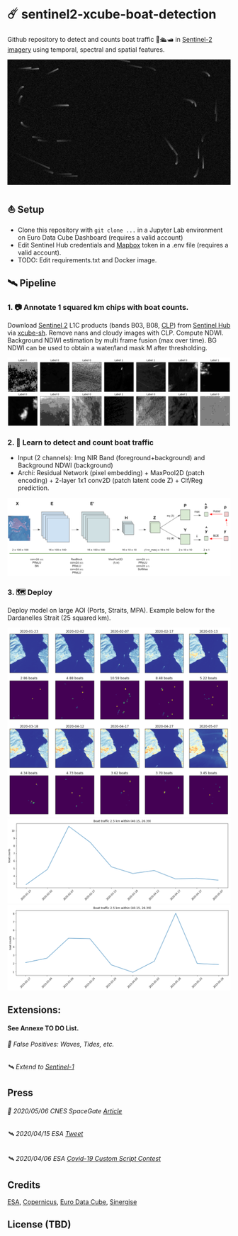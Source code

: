 # ☄️ sentinel2-xcube-boat-detection

Github repository to detect and counts boat traffic 🚢🛳️🛥️ in [Sentinel-2 imagery](https://sentinel.esa.int/web/sentinel/missions/sentinel-2) using temporal, spectral and spatial features.

![S2-Artwork](pics/EU-Ports/Venezia/Artwork_by_Elena_Aversa.jpg)

## ⛵ Setup
- Clone this repository with ```git clone ...``` in a Jupyter Lab environment on Euro Data Cube Dashboard (requires a valid account)
- Edit Sentinel Hub credentials and [Mapbox](https://studio.mapbox.com/) token in a .env file (requires a valid account).
- TODO: Edit requirements.txt and Docker image.

## 🛰️ Pipeline

### 1. 📷 Annotate 1 squared km chips with boat counts.

Download [Sentinel 2](https://sentinel.esa.int/web/sentinel/missions/sentinel-2) L1C products (bands B03, B08, [CLP](https://github.com/sentinel-hub/sentinel2-cloud-detector)) from [Sentinel Hub](https://www.sentinel-hub.com/) via [xcube-sh](https://github.com/dcs4cop/xcube-sh). Remove nans and cloudy images with CLP. Compute NDWI. Background NDWI estimation by multi frame fusion (max over time). BG NDWI can be used to obtain a water/land mask M after thresholding.

![Inputs](pics/S2-Boat-Density/inputs.png)

### 2. 🔭 Learn to detect and count boat traffic

- Input (2 channels): Img NIR Band (foreground+background) and Background NDWI (background)
- Archi: Residual Network (pixel embedding) + MaxPool2D (patch encoding) + 2-layer 1x1 conv2D (patch latent code Z) + Clf/Reg prediction.

![Model](pics/S2-Boat-Density/Classifier.png)

### 3. 🗺️ Deploy

Deploy model on large AOI (Ports, Straits, MPA). Example below for the Dardanelles Strait (25 squared km).

![Dardanelles heatmaps](pics/EU-Straits/Dardanelles/Dardanelles_heatmaps_2020.png)
![Dardanelles activity](pics/EU-Straits/Dardanelles/Dardanelles_traffic_2020.png)
![Dardanelles activity](pics/EU-Straits/Dardanelles/Dardanelles_traffic_2019.png)


## Extensions:

#### See Annexe TO DO List.

###### 🌊 False Positives: Waves, Tides, etc.

###### 🛰️ Extend to [Sentinel-1](https://sentinelhub-py.readthedocs.io/en/latest/examples/ogc_request.html?highlight=sentinel-1)


## Press

###### 📡 2020/05/06 CNES SpaceGate [Article](https://spacegate.cnes.fr/fr/covid-19-venise-sans-les-bateaux)
###### 🛰️ 2020/04/15 ESA [Tweet](https://mobile.twitter.com/EO_OPEN_SCIENCE/status/1250367319936765953)
###### 🛰️ 2020/04/06 ESA [Covid-19 Custom Script Contest](https://www.sentinel-hub.com/contest)

## Credits

[ESA](https://www.esa.int/), [Copernicus](https://scihub.copernicus.eu/dhus/#/home), [Euro Data Cube](https://eurodatacube.com/), [Sinergise](https://www.sinergise.com/)

## License (TBD)
